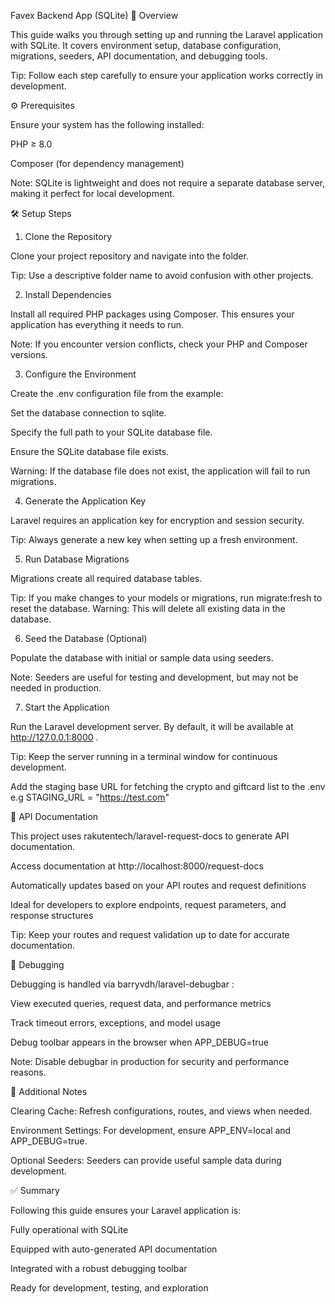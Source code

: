 

Favex Backend App (SQLite)
📖 Overview

This guide walks you through setting up and running the Laravel application with SQLite. It covers environment setup, database configuration, migrations, seeders, API documentation, and debugging tools.

Tip: Follow each step carefully to ensure your application works correctly in development.

⚙️ Prerequisites

Ensure your system has the following installed:

PHP ≥ 8.0

Composer (for dependency management)

Note: SQLite is lightweight and does not require a separate database server, making it perfect for local development.

🛠️ Setup Steps
1. Clone the Repository

Clone your project repository and navigate into the folder.

Tip: Use a descriptive folder name to avoid confusion with other projects.

2. Install Dependencies

Install all required PHP packages using Composer. This ensures your application has everything it needs to run.

Note: If you encounter version conflicts, check your PHP and Composer versions.

3. Configure the Environment

Create the .env configuration file from the example:

Set the database connection to sqlite.

Specify the full path to your SQLite database file.

Ensure the SQLite database file exists.

Warning: If the database file does not exist, the application will fail to run migrations.

4. Generate the Application Key

Laravel requires an application key for encryption and session security.

Tip: Always generate a new key when setting up a fresh environment.

5. Run Database Migrations

Migrations create all required database tables.

Tip: If you make changes to your models or migrations, run migrate:fresh to reset the database.
Warning: This will delete all existing data in the database.

6. Seed the Database (Optional)

Populate the database with initial or sample data using seeders.

Note: Seeders are useful for testing and development, but may not be needed in production.

7. Start the Application

Run the Laravel development server. By default, it will be available at http://127.0.0.1:8000
.

Tip: Keep the server running in a terminal window for continuous development.

Add the staging base URL for fetching the crypto and giftcard list to the .env
e.g STAGING_URL = "https://test.com"

📑 API Documentation

This project uses rakutentech/laravel-request-docs
 to generate API documentation.

Access documentation at http://localhost:8000/request-docs

Automatically updates based on your API routes and request definitions

Ideal for developers to explore endpoints, request parameters, and response structures

Tip: Keep your routes and request validation up to date for accurate documentation.

🐞 Debugging

Debugging is handled via barryvdh/laravel-debugbar
:

View executed queries, request data, and performance metrics

Track timeout errors, exceptions, and model usage

Debug toolbar appears in the browser when APP_DEBUG=true

Note: Disable debugbar in production for security and performance reasons.

🔧 Additional Notes

Clearing Cache: Refresh configurations, routes, and views when needed.

Environment Settings: For development, ensure APP_ENV=local and APP_DEBUG=true.

Optional Seeders: Seeders can provide useful sample data during development.

✅ Summary

Following this guide ensures your Laravel application is:

Fully operational with SQLite

Equipped with auto-generated API documentation

Integrated with a robust debugging toolbar

Ready for development, testing, and exploration